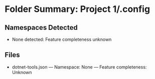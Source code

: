 # Folder Summary: Project 1/.config

## Namespaces Detected
- None detected: Feature completeness unknown

## Files
- dotnet-tools.json — Namespace: None — Feature completeness: Unknown
